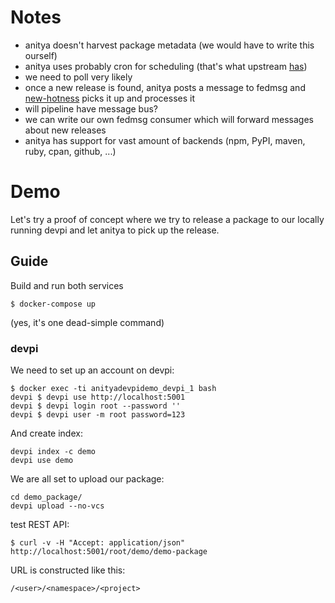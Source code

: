 # Notes

 * anitya doesn't harvest package metadata (we would have to write this ourself)
 * anitya uses probably cron for scheduling (that's what upstream [has](https://github.com/fedora-infra/anitya/blob/master/files/anitya_cron.py))
  * we need to poll very likely
 * once a new release is found, anitya posts a message to fedmsg and [new-hotness](https://github.com/fedora-infra/the-new-hotness/) picks it up and processes it
  * will pipeline have message bus?
  * we can write our own fedmsg consumer which will forward messages about new releases
 * anitya has support for vast amount of backends (npm, PyPI, maven, ruby, cpan, github, ...)


# Demo

Let's try a proof of concept where we try to release a package to our locally running devpi and let anitya to pick up the release.

## Guide

Build and run both services

```
$ docker-compose up
```

(yes, it's one dead-simple command)


### devpi

We need to set up an account on devpi:

```
$ docker exec -ti anityadevpidemo_devpi_1 bash
devpi $ devpi use http://localhost:5001
devpi $ devpi login root --password ''
devpi $ devpi user -m root password=123
```

And create index:

```
devpi index -c demo
devpi use demo
```

We are all set to upload our package:

```
cd demo_package/
devpi upload --no-vcs
```

test REST API:

```
$ curl -v -H "Accept: application/json" http://localhost:5001/root/demo/demo-package
```

URL is constructed like this:

```
/<user>/<namespace>/<project>
```

